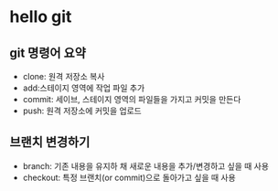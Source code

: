 # hello git

## git 명령어 요약

- clone: 원격 저장소 복사
- add:스테이지 영역에 작업 파일 추가
- commit: 세이브, 스테이지 영역의 파일들을 가지고 커밋을 만든다
- push: 원격 저장소에 커밋을 업로드

## 브랜치 변경하기
- branch: 기존 내용을 유지하 채 새로운 내용을 추가/변경하고 싶을 때 사용
- checkout: 특정 브랜치(or commit)으로 돌아가고 싶을 때 사용
